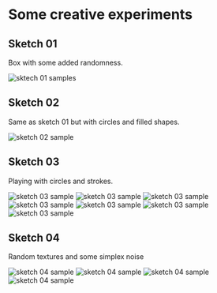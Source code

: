 # Some creative experiments 

## Sketch 01

Box with some added randomness.

![sktech 01 samples](./out/sketch01/demo.gif)

## Sketch 02

Same as sketch 01 but with circles and filled shapes.

![sketch 02 sample](./out/sketch02/005.png)


## Sketch 03

Playing with circles and strokes.

![sketch 03 sample](./out/sketch03/2021.10.23-22.29.55.png)
![sketch 03 sample](./out/sketch03/2021.10.23-22.30.46.png)
![sketch 03 sample](./out/sketch03/2021.10.24-14.28.12.png)
![sketch 03 sample](./out/sketch03/2021.10.24-14.35.45.png)
![sketch 03 sample](./out/sketch03/2021.10.24-14.41.37.png)
![sketch 03 sample](./out/sketch03/2021.10.24-20.55.24.png)
![sketch 03 sample](./out/sketch03/2021.10.24-20.58.02.png)


## Sketch 04

Random textures and some simplex noise

![sketch 04 sample](out\sketch04\2021.10.27-22.59.52.png)
![sketch 04 sample](out\sketch04\2021.10.27-23.29.36.png)
![sketch 04 sample](out\sketch04\2021.10.27-23.36.53.png)
![sketch 04 sample](out\sketch04\2021.10.27-23.46.07.png)
